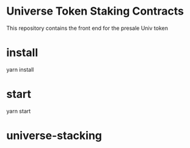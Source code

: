
# Universe Token Staking Contracts

This repository contains the front end for the presale Univ token 


# install

yarn install

# start

yarn start

# universe-stacking
